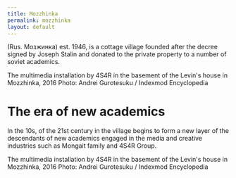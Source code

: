 ```yaml
---
title: Mozzhinka
permalink: mozzhinka
layout: default
---
```


(Rus. Мозжинка) est. 1946, is a cottage village founded after the decree signed by Joseph Stalin and donated to the private property to a number of soviet academics.

The multimedia installation by 4S4R in the basement of the Levin's house in Mozzhinka, 2016
Photo: Andrei Gurotesuku / Indexmod Encyclopedia

# The era of new academics

In the 10s, of the 21st century in the village begins to form a new layer of the descendants of new academics engaged in the media and creative industries such as Mongait family and 4S4R Group.


The multimedia installation by 4S4R in the basement of the Levin's house in Mozzhinka, 2016
Photo: Andrei Gurotesuku / Indexmod Encyclopedia
